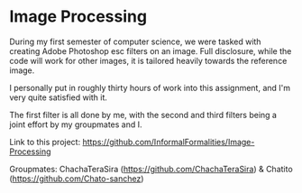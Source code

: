 # Image Processing

During my first semester of computer science, we were tasked with creating Adobe Photoshop esc filters on an image. Full disclosure, while the code will work for other images, it is tailored heavily towards the reference image.

I personally put in roughly thirty hours of work into this assignment, and I'm very quite satisfied with it. 

The first filter is all done by me, with the second and third filters being a joint effort by my groupmates and I.

Link to this project: https://github.com/InformalFormalities/Image-Processing

Groupmates:
   ChachaTeraSira (https://github.com/ChachaTeraSira) & Chatito (https://github.com/Chato-sanchez)
